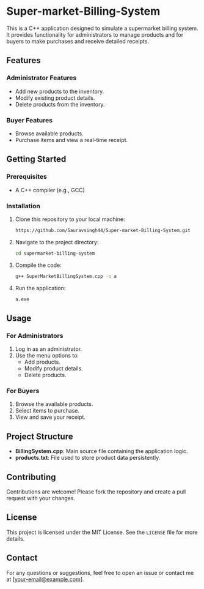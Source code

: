 # Super-market-Billing-System

This is a C++ application designed to simulate a supermarket billing system. It provides functionality for administrators to manage products and for buyers to make purchases and receive detailed receipts.

## Features

### Administrator Features
- Add new products to the inventory.
- Modify existing product details.
- Delete products from the inventory.

### Buyer Features
- Browse available products.
- Purchase items and view a real-time receipt.

## Getting Started

### Prerequisites
- A C++ compiler (e.g., GCC)

### Installation
1. Clone this repository to your local machine:
   ```bash
   https://github.com/Sauravsingh44/Super-market-Billing-System.git
   ```
2. Navigate to the project directory:
   ```bash
   cd supermarket-billing-system
   ```
3. Compile the code:
   ```bash
   g++ SuperMarketBillingSystem.cpp -o a
   ```
4. Run the application:
   ```bash
   a.exe
   ```

## Usage

### For Administrators
1. Log in as an administrator.
2. Use the menu options to:
   - Add products.
   - Modify product details.
   - Delete products.

### For Buyers
1. Browse the available products.
2. Select items to purchase.
3. View and save your receipt.

## Project Structure
- **BillingSystem.cpp**: Main source file containing the application logic.
- **products.txt**: File used to store product data persistently.

## Contributing
Contributions are welcome! Please fork the repository and create a pull request with your changes.

## License
This project is licensed under the MIT License. See the `LICENSE` file for more details.

## Contact
For any questions or suggestions, feel free to open an issue or contact me at [your-email@example.com].
